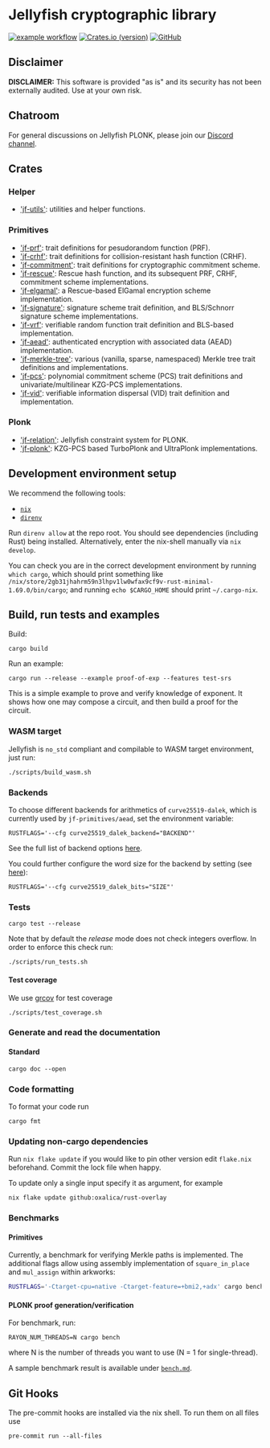 # Jellyfish cryptographic library

[![example workflow](https://github.com/EspressoSystems/jellyfish/actions/workflows/build.yml/badge.svg)](https://github.com/EspressoSystems/jellyfish/actions/workflows/build.yml)
[![Crates.io (version)](https://img.shields.io/crates/dv/jf-plonk/0.1.0)](https://crates.io/)
[![GitHub](https://img.shields.io/github/license/EspressoSystems/jellyfish)](https://github.com/EspressoSystems/jellyfish/blob/main/LICENSE)

## Disclaimer

**DISCLAIMER:** This software is provided "as is" and its security has not been externally audited. Use at your own risk.

## Chatroom

For general discussions on Jellyfish PLONK, please join our [Discord channel](https://discord.gg/GJa4gznGfU).

## Crates

### Helper
- ['jf-utils'](utilities): utilities and helper functions.

### Primitives
- ['jf-prf'](prf): trait definitions for pesudorandom function (PRF).
- ['jf-crhf'](crhf): trait definitions for collision-resistant hash function (CRHF).
- ['jf-commitment'](commitment): trait definitions for cryptographic commitment scheme.
- ['jf-rescue'](rescue): Rescue hash function, and its subsequent PRF, CRHF, commitment scheme implementations.
- ['jf-elgamal'](elgamal): a Rescue-based ElGamal encryption scheme implementation.
- ['jf-signature'](signature): signature scheme trait definition, and BLS/Schnorr signature scheme implementations.
- ['jf-vrf'](vrf): verifiable random function trait definition and BLS-based implementation.
- ['jf-aead'](aead): authenticated encryption with associated data (AEAD) implementation.
- ['jf-merkle-tree'](merkle_tree): various (vanilla, sparse, namespaced) Merkle tree trait definitions and implementations.
- ['jf-pcs'](pcs): polynomial commitment scheme (PCS) trait definitions and univariate/multilinear KZG-PCS implementations.
- ['jf-vid'](vid): verifiable information dispersal (VID) trait definition and implementation.

### Plonk
- ['jf-relation'](relation): Jellyfish constraint system for PLONK.
- ['jf-plonk'](plonk): KZG-PCS based TurboPlonk and UltraPlonk implementations.

## Development environment setup

We recommend the following tools:

- [`nix`](https://nixos.org/download.html)
- [`direnv`](https://direnv.net/docs/installation.html)

Run `direnv allow` at the repo root. You should see dependencies (including Rust) being installed.
Alternatively, enter the nix-shell manually via `nix develop`.

You can check you are in the correct development environment by running `which cargo`, which should print
something like `/nix/store/2gb31jhahrm59n3lhpv1lw0wfax9cf9v-rust-minimal-1.69.0/bin/cargo`;
and running `echo $CARGO_HOME` should print `~/.cargo-nix`.

## Build, run tests and examples

Build:

```
cargo build
```

Run an example:

```
cargo run --release --example proof-of-exp --features test-srs
```

This is a simple example to prove and verify knowledge of exponent.
It shows how one may compose a circuit, and then build a proof for the circuit.

### WASM target

Jellyfish is `no_std` compliant and compilable to WASM target environment, just run:

```
./scripts/build_wasm.sh
```

### Backends

To choose different backends for arithmetics of `curve25519-dalek`, which is currently
used by `jf-primitives/aead`, set the environment variable:

```
RUSTFLAGS='--cfg curve25519_dalek_backend="BACKEND"'
```

See the full list of backend options [here](https://github.com/dalek-cryptography/curve25519-dalek#backends).

You could further configure the word size for the backend by setting (see [here](https://github.com/dalek-cryptography/curve25519-dalek#word-size-for-serial-backends)):

```
RUSTFLAGS='--cfg curve25519_dalek_bits="SIZE"'
```

### Tests

```
cargo test --release
```

Note that by default the _release_ mode does not check integers overflow.
In order to enforce this check run:

```
./scripts/run_tests.sh
```

#### Test coverage

We use [grcov](https://github.com/mozilla/grcov) for test coverage

```
./scripts/test_coverage.sh
```

### Generate and read the documentation

#### Standard

```
cargo doc --open
```

### Code formatting

To format your code run

```
cargo fmt
```

### Updating non-cargo dependencies

Run `nix flake update` if you would like to pin other version edit `flake.nix`
beforehand. Commit the lock file when happy.

To update only a single input specify it as argument, for example

    nix flake update github:oxalica/rust-overlay

### Benchmarks

#### Primitives

Currently, a benchmark for verifying Merkle paths is implemented.
The additional flags allow using assembly implementation of `square_in_place` and `mul_assign` within arkworks:

```bash
RUSTFLAGS='-Ctarget-cpu=native -Ctarget-feature=+bmi2,+adx' cargo bench --bench=merkle_path
```

#### PLONK proof generation/verification

For benchmark, run:

```
RAYON_NUM_THREADS=N cargo bench
```

where N is the number of threads you want to use (N = 1 for single-thread).

A sample benchmark result is available under [`bench.md`](./bench.md).

## Git Hooks

The pre-commit hooks are installed via the nix shell. To run them on all files use

```
pre-commit run --all-files
```
